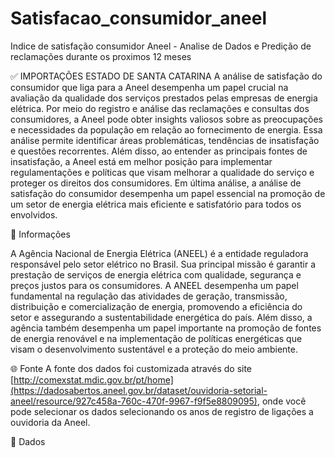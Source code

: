 # Satisfacao_consumidor_aneel
Indice de satisfação consumidor Aneel - Analise de Dados e Predição de reclamações durante os proximos 12 meses

✅ IMPORTAÇÕES ESTADO DE SANTA CATARINA
A análise de satisfação do consumidor que liga para a Aneel desempenha um papel crucial na avaliação da qualidade dos serviços prestados pelas empresas de energia elétrica. Por meio do registro e análise das reclamações e consultas dos consumidores, a Aneel pode obter insights valiosos sobre as preocupações e necessidades da população em relação ao fornecimento de energia. Essa análise permite identificar áreas problemáticas, tendências de insatisfação e questões recorrentes. Além disso, ao entender as principais fontes de insatisfação, a Aneel está em melhor posição para implementar regulamentações e políticas que visam melhorar a qualidade do serviço e proteger os direitos dos consumidores. Em última análise, a análise de satisfação do consumidor desempenha um papel essencial na promoção de um setor de energia elétrica mais eficiente e satisfatório para todos os envolvidos.

📖 Informações

A Agência Nacional de Energia Elétrica (ANEEL) é a entidade reguladora responsável pelo setor elétrico no Brasil. Sua principal missão é garantir a prestação de serviços de energia elétrica com qualidade, segurança e preços justos para os consumidores. A ANEEL desempenha um papel fundamental na regulação das atividades de geração, transmissão, distribuição e comercialização de energia, promovendo a eficiência do setor e assegurando a sustentabilidade energética do país. Além disso, a agência também desempenha um papel importante na promoção de fontes de energia renovável e na implementação de políticas energéticas que visam o desenvolvimento sustentável e a proteção do meio ambiente.

🌐 Fonte
A fonte dos dados foi customizada através do site [http://comexstat.mdic.gov.br/pt/home](https://dadosabertos.aneel.gov.br/dataset/ouvidoria-setorial-aneel/resource/927c458a-760c-470f-9967-f9f5e8809095), onde você pode selecionar os dados selecionando os anos de registro de ligações a ouvidoria da Aneel.

💾 Dados



